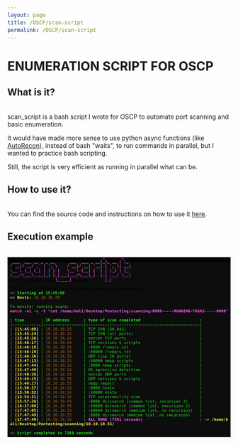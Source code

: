 ```yaml
---
layout: page
title: /OSCP/scan-script
permalink: /OSCP/scan-script
---
```


<h1>ENUMERATION SCRIPT FOR OSCP</h1>

<h2>What is it?</h2>

<p><br>scan_script is a bash script I wrote for OSCP to automate port scanning and basic enumeration.</p>

<p>It would have made more sense to use python async functions (like <a href="https://github.com/Tib3rius/AutoRecon" target="_blank" rel="noopener noreferrer">AutoRecon</a>), instead of bash "waits", to run commands in parallel, but I wanted to practice bash scripting.</p>

<p>Still, the script is very efficient as running in parallel what can be.</p>

<h2>How to use it?</h2>

<p><br>You can find the source code and instructions on how to use it <a href="https://github.com/Plotkine/scan_script" target="_blank" rel="noopener noreferrer">here</a>.</p>

<h2>Execution example</h2>

<p><br><img src="/OSCP/execution-example.png" alt="execution example" style="width:800px;height:auto;"></p>
